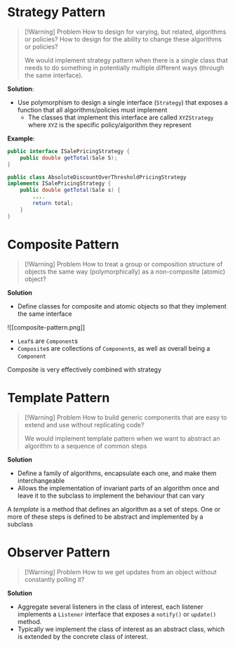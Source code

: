 
# Strategy Pattern

>[!Warning] Problem
>How to design for varying, but related, algorithms or policies?
>How to design for the ability to change these algorithms or policies?
>
>We would implement strategy pattern when there is a single class that needs to do something in potentially multiple different ways (through the same interface).

**Solution**:
- Use polymorphism to design a single interface (`Strategy`) that exposes a function that all algorithms/policies must implement
	- The classes that implement this interface are called `XYZStrategy` where `XYZ` is the specific policy/algorithm they represent 


**Example**:

```java
public interface ISalePricingStrategy {
	public double getTotal(Sale S);
}

public class AbsoluteDiscountOverThresholdPricingStrategy
implements ISalePricingStrategy {
	public double getTotal(Sale s) {
		....
		return total;
	}
}
```

# Composite Pattern

>[!Warning] Problem
>How to treat a group or composition structure of objects the same way (polymorphically) as a non-composite (atomic) object?

**Solution**
- Define classes for composite and atomic objects so that they implement the same interface

![[composite-pattern.png]]
- `Leaf`s are `Component`s
- `Composite`s are collections of `Component`s, as well as overall being a `Component`

Composite is very effectively combined with strategy

# Template Pattern

>[!Warning] Problem
>How to build generic components that are easy to extend and use without replicating code?
>
>We would implement template pattern when we want to abstract an algorithm to a sequence of common steps

**Solution**
- Define a family of algorithms, encapsulate each one, and make them interchangeable
- Allows the implementation of invariant parts of an algorithm once and leave it to the subclass to implement the behaviour that can vary

A *template* is a method that defines an algorithm as a set of steps. One or more of these steps is defined to be abstract and implemented by a subclass


# Observer Pattern
>[!Warning] Problem
>How to we get updates from an object without constantly polling it?

**Solution**
- Aggregate several listeners in the class of interest, each listener implements a `Listener` interface that exposes a `notify()` or `update()` method.
- Typically we implement the class of interest as an abstract class, which is extended by the concrete class of interest.
